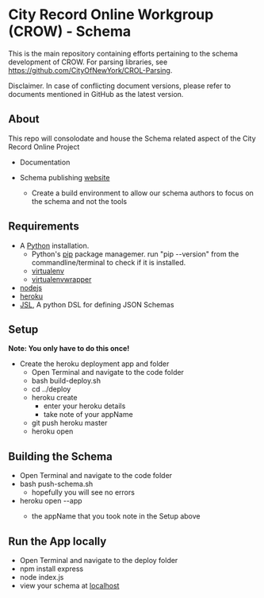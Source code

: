 # City Record Online Workgroup (CROW) - Schema

This is the main repository containing efforts pertaining to the schema development of CROW. For parsing libraries, see https://github.com/CityOfNewYork/CROL-Parsing. 

Disclaimer. In case of conflicting document versions, please refer to documents mentioned in GitHub as the latest version.


## About
This repo will consolodate and house the Schema related aspect of the City Record Online Project


* Documentation

* Schema publishing [website](https://crow-schema.herokuapp.com/#schema.json)
  * Create a build environment to allow our schema authors to
    focus on the schema and not the tools


Requirements
------------
* A [Python](https://www.python.org/downloads/) installation.
  * Python's [pip](https://pip.pypa.io/en/latest/installing.html) package managemer.
    run "pip --version" from the commandline/terminal to check if it is installed.
  * [virtualenv](http://docs.python-guide.org/en/latest/dev/virtualenvs/)
  * [virtualenvwrapper](http://virtualenvwrapper.readthedocs.org/en/latest/install.html)
* [nodejs](https://nodejs.org/)
* [heroku](https://toolbelt.heroku.com/)
* [JSL](https://pypi.python.org/pypi/jsl), A python DSL for defining JSON Schemas

Setup
-----

**Note: You only have to do this once!**

* Create the heroku deployment app and folder
   * Open Terminal and navigate to the code folder
   * bash build-deploy.sh
   * cd ../deploy
   * heroku create
     * enter your heroku details
     * take note of your appName
   * git push heroku master
   * heroku open

Building the Schema
-------------------

* Open Terminal and navigate to the code folder
* bash push-schema.sh
  * hopefully you will see no errors
* heroku open --app <appName>
  * the appName that you took note in the Setup above


Run the App locally
-------------------

* Open Terminal and navigate to the deploy folder
* npm install express
* node index.js
* view your schema at [localhost](http://localhost:5000/#schema.json)







